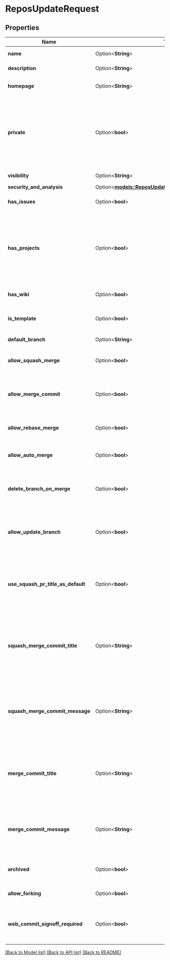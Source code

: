# ReposUpdateRequest

## Properties

Name | Type | Description | Notes
------------ | ------------- | ------------- | -------------
**name** | Option<**String**> | The name of the repository. | [optional]
**description** | Option<**String**> | A short description of the repository. | [optional]
**homepage** | Option<**String**> | A URL with more information about the repository. | [optional]
**private** | Option<**bool**> | Either `true` to make the repository private or `false` to make it public. Default: `false`.   **Note**: You will get a `422` error if the organization restricts [changing repository visibility](https://docs.github.com/articles/repository-permission-levels-for-an-organization#changing-the-visibility-of-repositories) to organization owners and a non-owner tries to change the value of private. | [optional][default to false]
**visibility** | Option<**String**> | The visibility of the repository. | [optional]
**security_and_analysis** | Option<[**models::ReposUpdateRequestSecurityAndAnalysis**](repos_update_request_security_and_analysis.md)> |  | [optional]
**has_issues** | Option<**bool**> | Either `true` to enable issues for this repository or `false` to disable them. | [optional][default to true]
**has_projects** | Option<**bool**> | Either `true` to enable projects for this repository or `false` to disable them. **Note:** If you're creating a repository in an organization that has disabled repository projects, the default is `false`, and if you pass `true`, the API returns an error. | [optional][default to true]
**has_wiki** | Option<**bool**> | Either `true` to enable the wiki for this repository or `false` to disable it. | [optional][default to true]
**is_template** | Option<**bool**> | Either `true` to make this repo available as a template repository or `false` to prevent it. | [optional][default to false]
**default_branch** | Option<**String**> | Updates the default branch for this repository. | [optional]
**allow_squash_merge** | Option<**bool**> | Either `true` to allow squash-merging pull requests, or `false` to prevent squash-merging. | [optional][default to true]
**allow_merge_commit** | Option<**bool**> | Either `true` to allow merging pull requests with a merge commit, or `false` to prevent merging pull requests with merge commits. | [optional][default to true]
**allow_rebase_merge** | Option<**bool**> | Either `true` to allow rebase-merging pull requests, or `false` to prevent rebase-merging. | [optional][default to true]
**allow_auto_merge** | Option<**bool**> | Either `true` to allow auto-merge on pull requests, or `false` to disallow auto-merge. | [optional][default to false]
**delete_branch_on_merge** | Option<**bool**> | Either `true` to allow automatically deleting head branches when pull requests are merged, or `false` to prevent automatic deletion. | [optional][default to false]
**allow_update_branch** | Option<**bool**> | Either `true` to always allow a pull request head branch that is behind its base branch to be updated even if it is not required to be up to date before merging, or false otherwise. | [optional][default to false]
**use_squash_pr_title_as_default** | Option<**bool**> | Either `true` to allow squash-merge commits to use pull request title, or `false` to use commit message. **This property has been deprecated. Please use `squash_merge_commit_title` instead. | [optional][default to false]
**squash_merge_commit_title** | Option<**String**> | The default value for a squash merge commit title:  - `PR_TITLE` - default to the pull request's title. - `COMMIT_OR_PR_TITLE` - default to the commit's title (if only one commit) or the pull request's title (when more than one commit). | [optional]
**squash_merge_commit_message** | Option<**String**> | The default value for a squash merge commit message:  - `PR_BODY` - default to the pull request's body. - `COMMIT_MESSAGES` - default to the branch's commit messages. - `BLANK` - default to a blank commit message. | [optional]
**merge_commit_title** | Option<**String**> | The default value for a merge commit title.  - `PR_TITLE` - default to the pull request's title. - `MERGE_MESSAGE` - default to the classic title for a merge message (e.g., Merge pull request #123 from branch-name). | [optional]
**merge_commit_message** | Option<**String**> | The default value for a merge commit message.  - `PR_TITLE` - default to the pull request's title. - `PR_BODY` - default to the pull request's body. - `BLANK` - default to a blank commit message. | [optional]
**archived** | Option<**bool**> | Whether to archive this repository. `false` will unarchive a previously archived repository. | [optional][default to false]
**allow_forking** | Option<**bool**> | Either `true` to allow private forks, or `false` to prevent private forks. | [optional][default to false]
**web_commit_signoff_required** | Option<**bool**> | Either `true` to require contributors to sign off on web-based commits, or `false` to not require contributors to sign off on web-based commits. | [optional][default to false]

[[Back to Model list]](../README.md#documentation-for-models) [[Back to API list]](../README.md#documentation-for-api-endpoints) [[Back to README]](../README.md)


